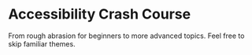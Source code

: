 # Accessibility Crash Course

From rough abrasion for beginners to more advanced topics. Feel free to skip familiar themes.

